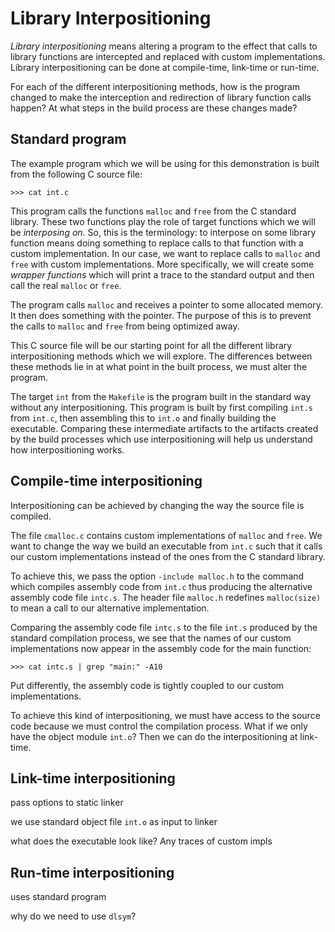 # Library Interpositioning

*Library interpositioning* means altering a program to the effect that
calls to library functions are intercepted and replaced with custom
implementations. Library interpositioning can be done at compile-time,
link-time or run-time.

For each of the different interpositioning methods, how is the program
changed to make the interception and redirection of library function
calls happen? At what steps in the build process are these changes made?

## Standard program

The example program which we will be using for this demonstration is built
from the following C source file:

```
>>> cat int.c
```

This program calls the functions `malloc` and `free` from the C standard
library. These two functions play the role of target functions which we
will be *interposing on*. So, this is the terminology: to interpose on some
library function means doing something to replace calls to that function
with a custom implementation. In our case, we want to replace calls to
`malloc` and `free` with custom implementations. More specifically, we will
create some *wrapper functions* which will print a trace to the standard
output and then call the real `malloc` or `free`.

The program calls `malloc` and receives a pointer to some allocated memory.
It then does something with the pointer. The purpose of this is to prevent
the calls to `malloc` and `free` from being optimized away.

This C source file will be our starting point for all the different library
interpositioning methods which we will explore. The differences between these
methods lie in at what point in the built process, we must alter the program.

The target `int` from the `Makefile` is the program built in the standard way
without any interpositioning. This program is built by first compiling `int.s`
from `int.c`, then assembling this to `int.o` and finally building the executable.
Comparing these intermediate artifacts to the artifacts created by the build
processes which use interpositioning will help us understand how interpositioning
works.

## Compile-time interpositioning

Interpositioning can be achieved by changing the way the source file is compiled.

The file `cmalloc.c` contains custom implementations of `malloc` and `free`. We
want to change the way we build an executable from `int.c` such that it calls
our custom implementations instead of the ones from the C standard library.

To achieve this, we pass the option `-include malloc.h` to the command which
compiles assembly code from `int.c` thus producing the alternative assembly code
file `intc.s`. The header file `malloc.h` redefines `malloc(size)` to mean a call
to our alternative implementation.

Comparing the assembly code file `intc.s` to the file `int.s` produced by the
standard compilation process, we see that the names of our custom implementations
now appear in the assembly code for the main function:

```
>>> cat intc.s | grep "main:" -A10
```

Put differently, the assembly code is tightly coupled to our custom implementations.

To achieve this kind of interpositioning, we must have access to the source code
because we must control the compilation process. What if we only have the object
module `int.o`? Then we can do the interpositioning at link-time.

## Link-time interpositioning

pass options to static linker

we use standard object file `int.o` as input to linker

what does the executable look like? Any traces of custom impls

## Run-time interpositioning

uses standard program

why do we need to use `dlsym`?
